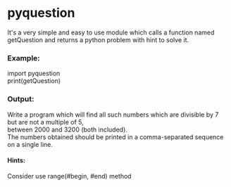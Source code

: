 # pyquestion
 It's a very simple and easy to use module which calls a function named getQuestion and returns a python problem with hint to solve it.
### Example: 
 import pyquestion<br/>
 print(getQuestion)
### Output:
 Write a program which will find all such numbers which are divisible by 7 but are not a multiple of 5,<br/>
 between 2000 and 3200 (both included).<br/>
 The numbers obtained should be printed in a comma-separated sequence on a single line.

#### Hints: 
 Consider use range(#begin, #end) method

